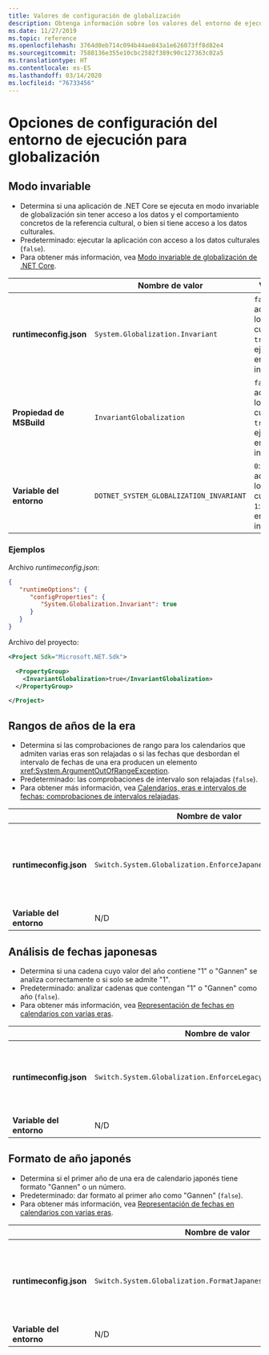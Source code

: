```yaml
---
title: Valores de configuración de globalización
description: Obtenga información sobre los valores del entorno de ejecución que configuran aspectos de globalización de una aplicación de .NET Core, por ejemplo, el procedimiento para analizar las fechas japonesas.
ms.date: 11/27/2019
ms.topic: reference
ms.openlocfilehash: 3764d0eb714c094b44ae843a1e626073ff8d82e4
ms.sourcegitcommit: 7588136e355e10cbc2582f389c90c127363c02a5
ms.translationtype: HT
ms.contentlocale: es-ES
ms.lasthandoff: 03/14/2020
ms.locfileid: "76733456"
---
```

# <a name="run-time-configuration-options-for-globalization"></a>Opciones de configuración del entorno de ejecución para globalización

## <a name="invariant-mode"></a>Modo invariable

- Determina si una aplicación de .NET Core se ejecuta en modo invariable de globalización sin tener acceso a los datos y el comportamiento concretos de la referencia cultural, o bien si tiene acceso a los datos culturales.
- Predeterminado: ejecutar la aplicación con acceso a los datos culturales (`false`).
- Para obtener más información, vea [Modo invariable de globalización de .NET Core](https://github.com/dotnet/runtime/blob/master/docs/design/features/globalization-invariant-mode.md).

| | Nombre de valor | Valores |
| - | - | - |
| **runtimeconfig.json** | `System.Globalization.Invariant` | `false`: acceder a los datos culturales.<br/>`true`: ejecutar en modo invariable. |
| **Propiedad de MSBuild** | `InvariantGlobalization` | `false`: acceder a los datos culturales.<br/>`true`: ejecutar en modo invariable. |
| **Variable del entorno** | `DOTNET_SYSTEM_GLOBALIZATION_INVARIANT` | `0`: acceder a los datos culturales.<br/>`1`: ejecutar en modo invariable. |

### <a name="examples"></a>Ejemplos

Archivo *runtimeconfig.json*:

```json
{
   "runtimeOptions": {
      "configProperties": {
         "System.Globalization.Invariant": true
      }
   }
}
```

Archivo del proyecto:

```xml
<Project Sdk="Microsoft.NET.Sdk">

  <PropertyGroup>
    <InvariantGlobalization>true</InvariantGlobalization>
  </PropertyGroup>

</Project>
```

## <a name="era-year-ranges"></a>Rangos de años de la era

- Determina si las comprobaciones de rango para los calendarios que admiten varias eras son relajadas o si las fechas que desbordan el intervalo de fechas de una era producen un elemento <xref:System.ArgumentOutOfRangeException>.
- Predeterminado: las comprobaciones de intervalo son relajadas (`false`).
- Para obtener más información, vea [Calendarios, eras e intervalos de fechas: comprobaciones de intervalos relajadas](../../standard/datetime/working-with-calendars.md#calendars-eras-and-date-ranges-relaxed-range-checks).

| | Nombre de valor | Valores |
| - | - | - |
| **runtimeconfig.json** | `Switch.System.Globalization.EnforceJapaneseEraYearRanges` | `false`: comprobaciones de intervalos relajadas.<br/>`true`: los desbordamientos causan una excepción. |
| **Variable del entorno** | N/D | N/D |

## <a name="japanese-date-parsing"></a>Análisis de fechas japonesas

- Determina si una cadena cuyo valor del año contiene "1" o "Gannen" se analiza correctamente o si solo se admite "1".
- Predeterminado: analizar cadenas que contengan "1" o "Gannen" como año (`false`).
- Para obtener más información, vea [Representación de fechas en calendarios con varias eras](../../standard/datetime/working-with-calendars.md#represent-dates-in-calendars-with-multiple-eras).

| | Nombre de valor | Valores |
| - | - | - |
| **runtimeconfig.json** | `Switch.System.Globalization.EnforceLegacyJapaneseDateParsing` | `false`: se admite "Gannen" o "1".<br/>`true`: solo se admite "1". |
| **Variable del entorno** | N/D | N/D |

## <a name="japanese-year-format"></a>Formato de año japonés

- Determina si el primer año de una era de calendario japonés tiene formato "Gannen" o un número.
- Predeterminado: dar formato al primer año como "Gannen" (`false`).
- Para obtener más información, vea [Representación de fechas en calendarios con varias eras](../../standard/datetime/working-with-calendars.md#represent-dates-in-calendars-with-multiple-eras).

| | Nombre de valor | Valores |
| - | - | - |
| **runtimeconfig.json** | `Switch.System.Globalization.FormatJapaneseFirstYearAsANumber` | `false`: dar formato como "Gannen".<br/>`true`: dar formato como número. |
| **Variable del entorno** | N/D | N/D |

